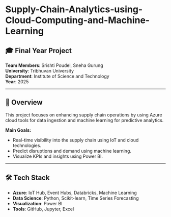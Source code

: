 # Supply-Chain-Analytics-using-Cloud-Computing-and-Machine-Learning

## 🎓 Final Year Project  
**Team Members**: Srishti Poudel, Sneha Gurung  
**University**: Tribhuvan University  
**Department**: Institute of Science and Technology  
**Year**: 2025

---

## 🚀 Overview

This project focuses on enhancing supply chain operations by using Azure cloud tools for data ingestion and machine learning for predictive analytics.

**Main Goals:**
- Real-time visibility into the supply chain using IoT and cloud technologies.
- Predict disruptions and demand using machine learning.
- Visualize KPIs and insights using Power BI.

---

## 🛠 Tech Stack

- **Azure**: IoT Hub, Event Hubs, Databricks, Machine Learning
- **Data Science**: Python, Scikit-learn, Time Series Forecasting
- **Visualization**: Power BI
- **Tools**: GitHub, Jupyter, Excel
